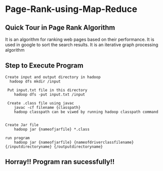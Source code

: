 # Page-Rank-using-Map-Reduce

## Quick Tour in Page Rank Algorithm

  It is an algorithm for ranking web pages based on their performance.
  It is used in google to sort the search results.
  It is an iterative graph processing algorithm

## Step to Execute Program

    Create input and output directory in hadoop
      hadoop dfs mkdir /input
      
     Put input.txt file in this directory
        hadoop dfs -put input.txt /input
       
     Create .class file using javac
        javac -cf filename {classpath}
        hadoop classpath can be viwed by running hadoop classpath command
        
      
    Create Jar file
        hadoop jar {nameofjarfile} *.class
       
    run program
        hadoop jar {nameofjarfile} {nameofdriverclassfilename} {/inputdirectoryname} {/outputdirectoryname}
        
## Horray!! Program ran sucessfully!!

